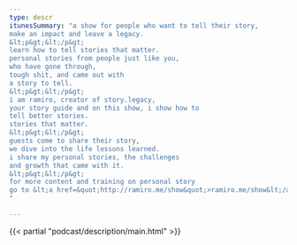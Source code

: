 ```yaml
---
type: descr
itunesSummary: "a show for people who want to tell their story,
make an impact and leave a legacy.
&lt;p&gt;&lt;/p&gt;
learn how to tell stories that matter.
personal stories from people just like you,
who have gone through,
tough shit, and came out with
a story to tell.
&lt;p&gt;&lt;/p&gt;
i am ramiro, creator of story.legacy,
your story guide and on this show, i show how to
tell better stories.
stories that matter.
&lt;p&gt;&lt;/p&gt;
guests come to share their story,
we dive into the life lessons learned.
i share my personal stories, the challenges
and growth that came with it.
&lt;p&gt;&lt;/p&gt;
for more content and training on personal story
go to &lt;a href=&quot;http://ramiro.me/show&quot;>ramiro.me/show&lt;/a&gt;
"

---
```

{{< partial "podcast/description/main.html" >}}
